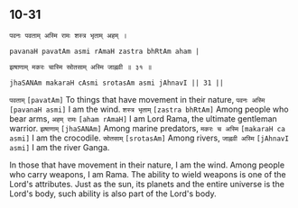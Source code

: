 ## 10-31


```shloka-sa
पवनः पवताम् अस्मि रामः शस्त्र भृताम् अहम् ।
```
```shloka-sa-hk
pavanaH pavatAm asmi rAmaH zastra bhRtAm aham |
```
```shloka-sa
झषाणाम् मकरः चास्मि स्रोतसाम् अस्मि जाह्नवी ॥ ३१ ॥
```
```shloka-sa-hk
jhaSANAm makaraH cAsmi srotasAm asmi jAhnavI || 31 ||
```

`पवताम्` `[pavatAm]` To things that have movement in their nature, `पवनः अस्मि` `[pavanaH asmi]` I am the wind. `शस्त्र भृताम्` `[zastra bhRtAm]` Among people who bear arms, `अहम् रामः` `[aham rAmaH]` I am Lord Rama, the ultimate gentleman warrior. `झषाणाम्` `[jhaSANAm]` Among marine predators, `मकरः च अस्मि` `[makaraH ca asmi]` I am the crocodile. `स्रोतसाम्` `[srotasAm]` Among rivers, `जाह्नवी अस्मि` `[jAhnavI asmi]` I am the river Ganga.

In those that have movement in their nature, I am the wind. 
Among people who carry weapons, I am Rama. The ability to wield weapons is one of the Lord's attributes. Just as the sun, its planets and the entire universe is the Lord's body, such ability is also part of the Lord's body.

